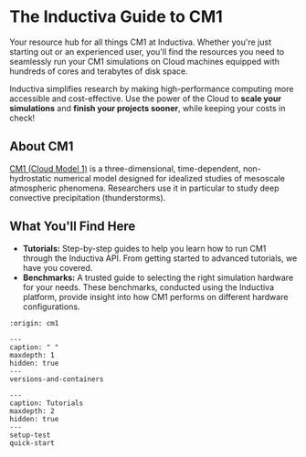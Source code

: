 # The Inductiva Guide to CM1

Your resource hub for all things CM1 at Inductiva. Whether you're just starting out or an experienced user, you'll find the resources you need to seamlessly run your CM1 simulations on Cloud machines equipped with hundreds of cores and terabytes of disk space.

Inductiva simplifies research by making high-performance computing more accessible and cost-effective. Use the power of the Cloud to **scale your simulations** and **finish your projects sooner**, while keeping your costs in check!

## About CM1
[CM1 (Cloud Model 1)](https://asap.ucar.edu/software/cm1/) is a three-dimensional, time-dependent, non-hydrostatic numerical model designed for idealized studies of mesoscale atmospheric phenomena. Researchers use it in particular to study deep convective precipitation (thunderstorms).

## What You'll Find Here
- **Tutorials:** Step-by-step guides to help you learn how to run CM1 through the Inductiva API. From getting started to advanced tutorials, we have you covered.
- **Benchmarks:** A trusted guide to selecting the right simulation hardware for your needs. These benchmarks, conducted using the Inductiva platform, provide insight into how CM1 performs on different hardware configurations.

```{banner}
:origin: cm1
```

```{toctree}
---
caption: " "
maxdepth: 1
hidden: true
---
versions-and-containers
```


```{toctree}
---
caption: Tutorials
maxdepth: 2
hidden: true
--- 
setup-test
quick-start
```
